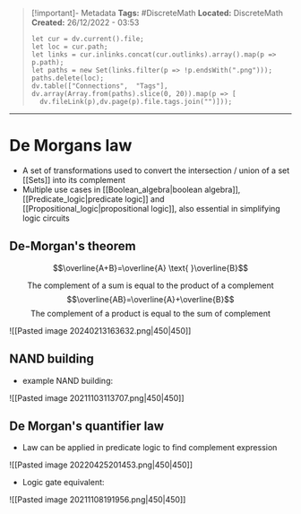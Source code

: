 > [!important]- Metadata
> **Tags:** #DiscreteMath 
> **Located:** DiscreteMath
> **Created:** 26/12/2022 - 03:53
> ```dataviewjs
>let cur = dv.current().file;
>let loc = cur.path;
>let links = cur.inlinks.concat(cur.outlinks).array().map(p => p.path);
>let paths = new Set(links.filter(p => !p.endsWith(".png")));
>paths.delete(loc);
>dv.table(["Connections",  "Tags"], dv.array(Array.from(paths).slice(0, 20)).map(p => [
>   dv.fileLink(p),dv.page(p).file.tags.join("")]));
> ```

___
# De Morgans law

- A set of transformations used to convert the intersection / union of a set [[Sets]] into its complement
- Multiple use cases in [[Boolean_algebra|boolean algebra]], [[Predicate_logic|predicate logic]] and [[Propositional_logic|propositional logic]], also essential in simplifying logic circuits
## De-Morgan's theorem
$$\overline{A+B}=\overline{A} \text{ }\overline{B}$$

$$\text{The complement of a sum is equal to the product of a complement}$$
$$\overline{AB}=\overline{A}+\overline{B}$$
$$\text{The complement of a product is equal to the sum of complement }$$

![[Pasted image 20240213163632.png|450|450]]
## NAND building
- example NAND building:

![[Pasted image 20211103113707.png|450|450]]

## De Morgan's quantifier law
- Law can be applied in predicate logic to find complement expression

![[Pasted image 20220425201453.png|450|450]]

- Logic gate equivalent:

![[Pasted image 20211108191956.png|450|450]]
